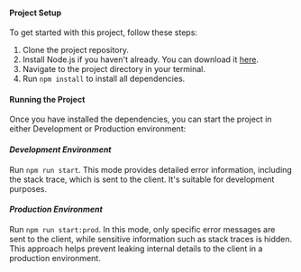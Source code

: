 #### Project Setup
To get started with this project, follow these steps:
1. Clone the project repository.
2. Install Node.js if you haven't already. You can download it [here](https://nodejs.org/en).
3. Navigate to the project directory in your terminal.
4. Run `npm install` to install all dependencies.

#### Running the Project
Once you have installed the dependencies, you can start the project in either Development or Production environment:

#### *Development Environment* 
Run `npm run start`.
This mode provides detailed error information, including the stack trace, which is sent to the client. It's suitable for development purposes.

#### *Production Environment*
Run `npm run start:prod`.
In this mode, only specific error messages are sent to the client, while sensitive information such as stack traces is hidden. This approach helps prevent leaking internal details to the client in a production environment.
